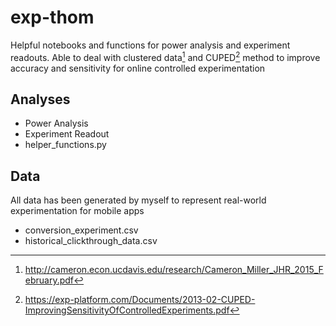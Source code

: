 # exp-thom
Helpful notebooks and functions for power analysis and experiment readouts. Able to deal with clustered data[^1] and CUPED[^2] method to improve accuracy and sensitivity for online controlled experimentation

## Analyses

* Power Analysis
* Experiment Readout
* helper_functions.py

## Data
All data has been generated by myself to represent real-world experimentation for mobile apps

* conversion_experiment.csv
* historical_clickthrough_data.csv

[^1]: http://cameron.econ.ucdavis.edu/research/Cameron_Miller_JHR_2015_February.pdf
[^2]: https://exp-platform.com/Documents/2013-02-CUPED-ImprovingSensitivityOfControlledExperiments.pdf
